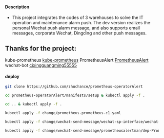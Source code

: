 
#### Description
* This project integrates the codes of 3 warehouses to solve the IT operation and maintenance alarm push. The dev version realizes the personal Wechat push alarm message, and also supports email messages, corporate Wechat, Dingding and other push messages.

## Thanks for the project:
kube-prometheus [kube-prometheus](https://github.com/prometheus-operator/kube-prometheus)
PrometheusAlert [PrometheusAlert](https://github.com/feiyu563/PrometheusAlert)
wechat-bot [cixingguangming55555](http://127.0.0.1)


#### deploy

```bash
git clone https://github.com/zhuchance/prometheus-operatorAlert

cd prometheus-operatorAlert/manifests/setup & kubectl apply -f . 

cd .. & kubectl apply -f . 

kubectl apply -f change/prometheus-prometheus-c1.yaml

kubectl apply -f change/wechat-send-message/wechat-sp-interface/wechat-k8s-dep.yaml

kubectl apply -f change/wechat-send-message/prometheusalertman/dep-PrometheusAlert.yaml

```

